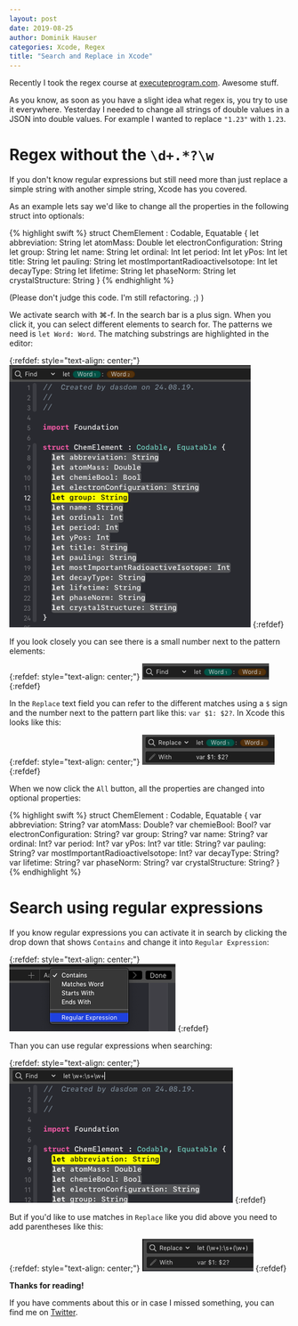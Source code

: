 ```yaml
---
layout: post
date: 2019-08-25
author: Dominik Hauser
categories: Xcode, Regex
title: "Search and Replace in Xcode"
---
```


Recently I took the regex course at [executeprogram.com](https://www.executeprogram.com/). Awesome stuff.

As you know, as soon as you have a slight idea what regex is, you try to use it everywhere. Yesterday I needed to change all strings of double values in a JSON into double values. For example I wanted to replace `"1.23"` with `1.23`. 

# Regex without the `\d+.*?\w`

If you don't know regular expressions but still need more than just replace a simple string with another simple string, Xcode has you covered.

As an example lets say we'd like to change all the properties in the following struct into optionals:

{% highlight swift %}
struct ChemElement : Codable, Equatable {
  let abbreviation: String
  let atomMass: Double
  let electronConfiguration: String
  let group: String
  let name: String
  let ordinal: Int
  let period: Int
  let yPos: Int
  let title: String
  let pauling: String
  let mostImportantRadioactiveIsotope: Int
  let decayType: String
  let lifetime: String
  let phaseNorm: String
  let crystalStructure: String
}
{% endhighlight %}

(Please don't judge this code. I'm still refactoring. ;) )

We activate search with ⌘-f. In the search bar is a plus sign. When you click it, you can select different elements to search for. The patterns we need is `let Word: Word`. The matching substrings are highlighted in the editor: 

{:refdef: style="text-align: center;"}
![](../assets/2019-08-25/search-result-without-regex.png)
{:refdef}

If you look closely you can see there is a small number next to the pattern elements:

{:refdef: style="text-align: center;"}
![](../assets/2019-08-25/search-result-without-regex-detail.png)
{:refdef}

In the `Replace` text field you can refer to the different matches using a `$` sign and the number next to the pattern part like this: `var $1: $2?`. In Xcode this looks like this:

{:refdef: style="text-align: center;"}
![](../assets/2019-08-25/search-result-without-regex-detail-replace.png)
{:refdef}

When we now click the `All` button, all the properties are changed into optional properties:

{% highlight swift %}
struct ChemElement : Codable, Equatable {
  var abbreviation: String?
  var atomMass: Double?
  var chemieBool: Bool?
  var electronConfiguration: String?
  var group: String?
  var name: String?
  var ordinal: Int?
  var period: Int?
  var yPos: Int?
  var title: String?
  var pauling: String?
  var mostImportantRadioactiveIsotope: Int?
  var decayType: String?
  var lifetime: String?
  var phaseNorm: String?
  var crystalStructure: String?
}
{% endhighlight %}

# Search using regular expressions

If you know regular expressions you can activate it in search by clicking the drop down that shows `Contains` and change it into `Regular Expression`:

{:refdef: style="text-align: center;"}
![](../assets/2019-08-25/activate-regular-expression-in-search.png)
{:refdef}

Than you can use regular expressions when searching:

{:refdef: style="text-align: center;"}
![](../assets/2019-08-25/search-with-regex.png)
{:refdef}

But if you'd like to use matches in `Replace` like you did above you need to add parentheses like this:

{:refdef: style="text-align: center;"}
![](../assets/2019-08-25/search-and-replace-with-regex.png)
{:refdef}

**Thanks for reading!**

If you have comments about this or in case I missed something, you can find me on [Twitter](https://twitter.com/dasdom).
